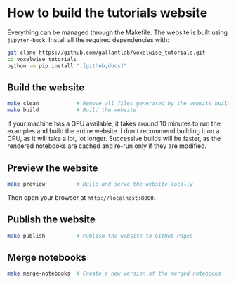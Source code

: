 # How to build the tutorials website

Everything can be managed through the Makefile. 
The website is built using `jupyter-book`.
Install all the required dependencies with:

```bash
git clone https://github.com/gallantlab/voxelwise_tutorials.git
cd voxelwise_tutorials
python -m pip install ".[github,docs]"
```

## Build the website

```bash
make clean            # Remove all files generated by the website build
make build            # Build the website
```

If your machine has a GPU available, it takes around 10 minutes to run the examples
and build the entire website. I don't recommend building it on a CPU, as it will take
a lot, lot longer. Successive builds will be faster, as the rendered notebooks are
cached and re-run only if they are modified.

## Preview the website

```bash
make preview          # Build and serve the website locally
```

Then open your browser at `http://localhost:8000`.

## Publish the website

```bash
make publish          # Publish the website to GitHub Pages
```

## Merge notebooks

```bash
make merge-notebooks  # Create a new version of the merged notebooks
```